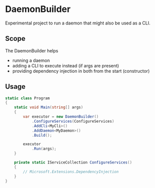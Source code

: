 # DaemonBuilder

Experimental project to run a daemon that might also be used as a CLI.

## Scope

The DaemonBuilder helps

* running a daemon
* adding a CLI to execute instead (if args are present)
* providing dependency injection in both from the start (constructor)

## Usage

```csharp
static class Program
{
    static void Main(string[] args)
    {
        var executor = new DaemonBuilder()
            .ConfigureServices(ConfigureServices)
            .AddCli<MyCli>()
            .AddDaemon<MyDaemon>()
            .Build();

        executor
            .Run(args);
    }

    private static IServiceCollection ConfigureServices()
    {
        // Microsoft.Extensions.DependencyInjection
    }
}
```